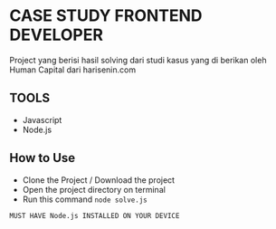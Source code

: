 # CASE STUDY FRONTEND DEVELOPER
Project yang berisi hasil solving dari studi kasus yang di berikan oleh Human Capital dari harisenin.com
## TOOLS
- Javascript
- Node.js
## How to Use
- Clone the Project / Download the project
- Open the project directory on terminal
- Run this command ```node solve.js```

``MUST HAVE Node.js INSTALLED ON YOUR DEVICE``

